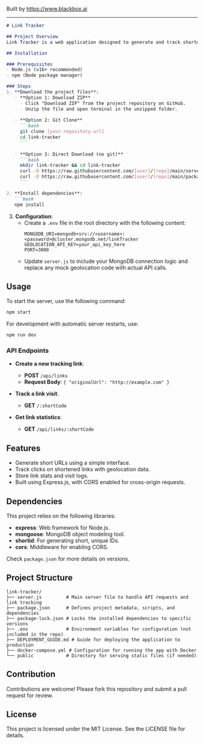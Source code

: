 
Built by https://www.blackbox.ai

---

```markdown
# Link Tracker

## Project Overview
Link Tracker is a web application designed to generate and track shortened URLs along with their geolocation. Users can create short links and monitor their usage, including tracking visits and capturing the location of users who click the links.

## Installation

### Prerequisites
- Node.js (v16+ recommended)
- npm (Node package manager)

### Steps
1. **Download the project files**:
   - **Option 1: Download ZIP**
     - Click "Download ZIP" from the project repository on GitHub.
     - Unzip the file and open terminal in the unzipped folder.
  
   - **Option 2: Git Clone**
     ```bash
     git clone [your-repository-url]
     cd link-tracker
     ```
  
   - **Option 3: Direct Download (no git)**
     ```bash
     mkdir link-tracker && cd link-tracker
     curl -O https://raw.githubusercontent.com/[user]/[repo]/main/server.js
     curl -O https://raw.githubusercontent.com/[user]/[repo]/main/package.json
     ```

2. **Install dependencies**:
   ```bash
   npm install
   ```

3. **Configuration**:
   - Create a `.env` file in the root directory with the following content:
     ```env
     MONGODB_URI=mongodb+srv://<username>:<password>@cluster.mongodb.net/linkTracker
     GEOLOCATION_API_KEY=your_api_key_here
     PORT=3000
     ```
   - Update `server.js` to include your MongoDB connection logic and replace any mock geolocation code with actual API calls.

## Usage
To start the server, use the following command:
```bash
npm start
```
For development with automatic server restarts, use:
```bash
npm run dev
```

### API Endpoints
- **Create a new tracking link**:
  - **POST** `/api/links`
  - **Request Body**: `{ "originalUrl": "http://example.com" }`
  
- **Track a link visit**:
  - **GET** `/:shortCode`
  
- **Get link statistics**:
  - **GET** `/api/links/:shortCode`

## Features
- Generate short URLs using a simple interface.
- Track clicks on shortened links with geolocation data.
- Store link stats and visit logs.
- Built using Express.js, with CORS enabled for cross-origin requests.

## Dependencies
This project relies on the following libraries:
- **express**: Web framework for Node.js.
- **mongoose**: MongoDB object modeling tool.
- **shortid**: For generating short, unique IDs.
- **cors**: Middleware for enabling CORS.

Check `package.json` for more details on versions.

## Project Structure
```
link-tracker/
├── server.js         # Main server file to handle API requests and link tracking
├── package.json      # Defines project metadata, scripts, and dependencies
├── package-lock.json # Locks the installed dependencies to specific versions
├── .env              # Environment variables for configuration (not included in the repo)
├── DEPLOYMENT_GUIDE.md # Guide for deploying the application to production
├── docker-compose.yml # Configuration for running the app with Docker
└── public            # Directory for serving static files (if needed)
```

## Contribution
Contributions are welcome! Please fork this repository and submit a pull request for review.

## License
This project is licensed under the MIT License. See the LICENSE file for details.
```